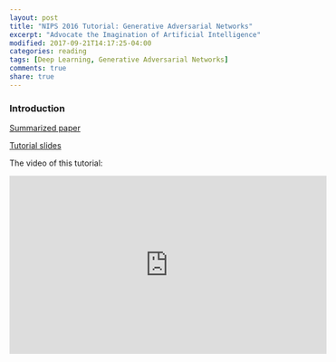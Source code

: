 ```yaml
---
layout: post
title: "NIPS 2016 Tutorial: Generative Adversarial Networks"
excerpt: "Advocate the Imagination of Artificial Intelligence"
modified: 2017-09-21T14:17:25-04:00
categories: reading
tags: [Deep Learning, Generative Adversarial Networks]
comments: true
share: true
---
```


### Introduction

[Summarized paper](https://github.com/leimao/Deep_Learning_Papers/raw/master/Generative_Adversarial_Networks/2016_NIPS_Tutorial_GANs/2016_NIPS_GANs_Tutorial.pdf)

[Tutorial slides](https://github.com/leimao/Deep_Learning_Papers/raw/master/Generative_Adversarial_Networks/2016_NIPS_Tutorial_GANs/2016_NIPS_GANs_Tutorial_Slides.pdf)


The video of this tutorial:

<iframe width="560" height="315" src="https://www.youtube.com/embed/YpdP_0-IEOw" frameborder="0" allowfullscreen></iframe>